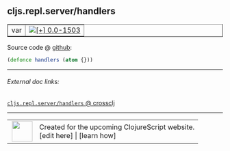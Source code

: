 ## cljs.repl.server/handlers



 <table border="1">
<tr>
<td>var</td>
<td><a href="https://github.com/cljsinfo/cljs-api-docs/tree/0.0-1503"><img valign="middle" alt="[+] 0.0-1503" title="Added in 0.0-1503" src="https://img.shields.io/badge/+-0.0--1503-lightgrey.svg"></a> </td>
</tr>
</table>









Source code @ [github]():

```clj
(defonce handlers (atom {}))
```

<!--
Repo - tag - source tree - lines:

 <pre>

</pre>

-->

---



###### External doc links:

[`cljs.repl.server/handlers` @ crossclj](http://crossclj.info/fun/cljs.repl.server/handlers.html)<br>

---

 <table>
<tr><td>
<img valign="middle" align="right" width="48px" src="http://i.imgur.com/Hi20huC.png">
</td><td>
Created for the upcoming ClojureScript website.<br>
[edit here] | [learn how]
</td></tr></table>

[edit here]:https://github.com/cljsinfo/cljs-api-docs/blob/master/cljsdoc/cljs.repl.server/handlers.cljsdoc
[learn how]:https://github.com/cljsinfo/cljs-api-docs/wiki/cljsdoc-files

<!--

This information was too distracting to show to readers, but I'll leave it
commented here since it is helpful to:

- pretty-print the data used to generate this document
- and show how to retrieve that data



The API data for this symbol:

```clj
{:ns "cljs.repl.server",
 :name "handlers",
 :name-encode "handlers",
 :history [["+" "0.0-1503"]],
 :type "var",
 :full-name-encode "cljs.repl.server/handlers",
 :source {:code "(defonce handlers (atom {}))",
          :title "Source code",
          :repo "clojurescript",
          :tag "r1.9.14",
          :filename "src/main/clojure/cljs/repl/server.clj",
          :lines [39],
          :url "https://github.com/clojure/clojurescript/blob/r1.9.14/src/main/clojure/cljs/repl/server.clj#L39"},
 :full-name "cljs.repl.server/handlers",
 :cljsdoc-url "https://github.com/cljsinfo/cljs-api-docs/blob/master/cljsdoc/cljs.repl.server/handlers.cljsdoc"}

```

Retrieve the API data for this symbol:

```clj
;; from Clojure REPL
(require '[clojure.edn :as edn])
(-> (slurp "https://raw.githubusercontent.com/cljsinfo/cljs-api-docs/catalog/cljs-api.edn")
    (edn/read-string)
    (get-in [:symbols "cljs.repl.server/handlers"]))
```

-->
